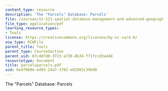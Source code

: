 ```yaml
---
content_type: resource
description: 'The "Parcels" Database: Parcels'
file: /courses/11-521-spatial-database-management-and-advanced-geographic-information-systems-spring-2003/be470b0eed9324a73782e82083c39b90_parcelsparcels.pdf
file_type: application/pdf
learning_resource_types:
- Tools
license: https://creativecommons.org/licenses/by-nc-sa/4.0/
ocw_type: OCWFile
parent_title: Tools
parent_type: CourseSection
parent_uid: 87c407d0-3723-a739-8b34-f71fccd3a448
resourcetype: Document
title: parcelsparcels.pdf
uid: be470b0e-ed93-24a7-3782-e82083c39b90
---
```

The "Parcels" Database: Parcels